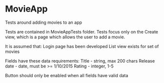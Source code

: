 # MovieApp
Tests around adding movies to an app

Tests are contained in MovieAppTests folder.
Tests focus only on the Create view, which is a page which allows the user to add a movie.

It is assumed that:
Login page has been developed
List view exists for set of movies

Fields have these data requirements:
Title - string, max 200 chars
Release date - date, must be >= 1/10/2015
Rating - integer, 1-5

Button should only be enabled when all fields have valid data
